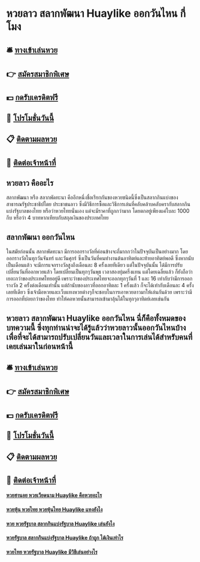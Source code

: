 # หวยลาว สลากพัฒนา Huaylike ออกวันไหน กี่โมง

## 🛎 [ทางเข้าเล่นหวย](https://bit.ly/3xuY3lN)
## 👉 [สมัครสมาชิกพิเศษ](https://bit.ly/3xuY3lN)
## 💵 [กดรับเครดิตฟรี](https://bit.ly/3DtnPuB)
## 👑 [โปรโมชั่นวันนี้](https://bit.ly/3DtnPuB)
## 📋 [ติดตามผลหวย](https://bit.ly/3DtnPuB)
## 📱 [ติดต่อเจ้าหน้าที่](https://bit.ly/3DtnPuB)
 
## หวยลาว คืออะไร
สลากพัฒนา หรือ สลากพัดทะนา คืออีกหนึ่งชื่อเรียกกันของหวยชนิดนี้ซึ่งเป็นสลากกินแบ่งของสาธารณรัฐประชาธิปไตย ประชาชนลาว ซึ่งมีวิธีการซื้อและวิธีการเล่นที่คลับคล้าบคลับครากับสลากกินแบ่งรัฐบาลของไทย หรือว่าหวยไทยนั่นเอง แต่จะมีราคาที่ถูกกว่ามาก โดยตกอยู่เพียงแค่ใบละ 1000 กีบ หรือว่า 4 บาทหากเทียบกับสกุลเงินของประเทศไทย

## สลากพัฒนา ออกวันไหน
ในสมัยก่อนนั้น สลากพัดทะนา มีการออกรางวัลที่ค่อนข้างจะถี่มากกว่าในปัจจุบันเป็นอย่างมาก โดยออกรางวัลในทุกวันจันทร์ และวันศุกร์ ซึ่งเป็นวันที่คนทำงานต้นอาทิตย์และท้ายอาทิตย์พอดี ซึ่งหากนับเป็นเดือนแล้ว จะมีการแจกรางวัลสูงถึงเดือนละ 8 ครั้งเลยทีเดียว แต่ในปัจจุบันนั้น ได้มีการปรับเปลี่ยนวันที่ออกหวยแล้ว โดยเปลี่ยนเป็นทุกๆวันพุธ เวลาสองทุ่มครึ่งแทน แต่โดยเฉลี่ยแล้ว ก็ยังถือว่าเยอะกว่าของประเทศไทยอยู่ดี เพราะว่าของประเทศไทยจะออกทุกๆวันที่ 1 และ 16 เท่ากับว่ามีการออกรางวัล 2 ครั้งต่อเดือนเท่านั้น แต่ถ้านับของลาวที่ออกอาทิตละ 1 ครั้งแล้ว ก็จะได้เท่ากับเดือนละ 4 ครั้งเลยทีเดียว ซึ่งเจ้ามือหวยและเว็บแทงหวยต่างๆก็จะชอบในการเอาหวยลาวมาให้เล่นกันด้วย เพราะว่ามีการออกที่บ่อยกว่าของไทย ทำให้คอหวยนั้นสามารถเข้ามาลุ้นได้ในทุกๆอาทิตย์เลยเช่นกัน

## หวยลาว สลากพัฒนา Huaylike ออกวันไหน นี่ก็คือทั้งหมดของบทความนี้ ซึ่งทุกท่านน่าจะได้รู้แล้วว่าหวยลาวนั้นออกวันไหนบ้าง เพื่อที่จะได้สามารถปรับเปลี่ยนวันและเวลาในการเล่นได้สำหรับคนที่เคยเล่นมาในก่อนหน้านี้

## 🛎 [ทางเข้าเล่นหวย](https://bit.ly/3xuY3lN)
## 👉 [สมัครสมาชิกพิเศษ](https://bit.ly/3xuY3lN)
## 💵 [กดรับเครดิตฟรี](https://bit.ly/3DtnPuB)
## 👑 [โปรโมชั่นวันนี้](https://bit.ly/3DtnPuB)
## 📋 [ติดตามผลหวย](https://bit.ly/3DtnPuB)
## 📱 [ติดต่อเจ้าหน้าที่](https://bit.ly/3DtnPuB)

#### [หวยฮานอย หวยเวียดนาม Huaylike คือหวยอะไร](https://atom.io/themes/หวยฮานอย%20หวยเวียดนาม%20Huaylike%20คือหวยอะไร)
#### [หวยหุ้น หวยไทย หวยหุ้นไทย Huaylike แทงยังไง](https://atom.io/themes/หวยหุ้น%20หวยไทย%20หวยหุ้นไทย%20Huaylike%20แทงยังไง)
#### [หวย หวยรัฐบาล สลากกินแบ่งรัฐบาล Huaylike เล่นยังไง](https://atom.io/themes/หวย%20หวยรัฐบาล%20สลากกินแบ่งรัฐบาล%20Huaylike%20เล่นยังไง)
#### [หวยรัฐบาล สลากกินแบ่งรัฐบาล Huaylike ถ้าถูก ได้เงินเท่าไร](https://atom.io/themes/หวยรัฐบาล%20สลากกินแบ่งรัฐบาล%20Huaylike%20ถ้าถูก%20ได้เงินเท่าไร)
#### [หวยไทย หวยรัฐบาล Huaylike มีวิธีเล่นอย่างไร](https://atom.io/themes/หวยไทย%20หวยรัฐบาล%20Huaylike%20มีวิธีเล่นอย่างไร)